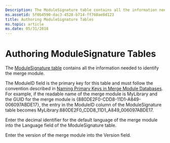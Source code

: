 ```yaml
---
Description: The ModuleSignature table contains all the information needed to identify the merge module.
ms.assetid: 5f0b4590-dac3-4528-b714-ff760ae8d123
title: Authoring ModuleSignature Tables
ms.topic: article
ms.date: 05/31/2018
---
```


# Authoring ModuleSignature Tables

The [ModuleSignature table](modulesignature-table.md) contains all the information needed to identify the merge module.

The ModuleID field is the primary key for this table and must follow the convention described in [Naming Primary Keys in Merge Module Databases](naming-primary-keys-in-merge-module-databases.md). For example, if the readable name of the merge module is MyLibrary and the GUID for the merge module is {880DE2F0-CDD8-11D1-A849-006097ABDE17}, the entry in the ModuleID column of the ModuleSignature table becomes MyLibrary.880DE2F0\_CDD8\_11D1\_A849\_006097ABDE17.

Enter the decimal identifier for the default language of the merge module into the Language field of the ModuleSignature table.

Enter the version of the merge module into the Version field.

 

 



